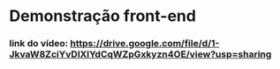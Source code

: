 # Demonstração front-end

### link do vídeo: https://drive.google.com/file/d/1-JkvaW8ZciYvDIXIYdCqWZpGxkyzn4OE/view?usp=sharing